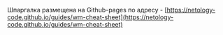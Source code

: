 Шпаргалка размещена на Github-pages по адресу - [https://netology-code.github.io/guides/wm-cheat-sheet](https://netology-code.github.io/guides/wm-cheat-sheet)